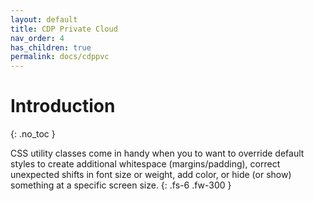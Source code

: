 ```yaml
---
layout: default
title: CDP Private Cloud
nav_order: 4
has_children: true
permalink: docs/cdppvc
---
```


# Introduction
{: .no_toc }

CSS utility classes come in handy when you to want to override default styles to create additional whitespace (margins/padding), correct unexpected shifts in font size or weight, add color, or hide (or show) something at a specific screen size.
{: .fs-6 .fw-300 }
